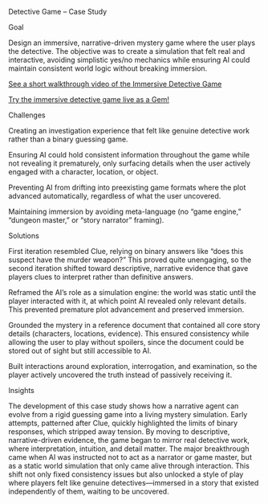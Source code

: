Detective Game – Case Study

Goal

Design an immersive, narrative-driven mystery game where the user plays the detective. The objective was to create a simulation that felt real and interactive, avoiding simplistic yes/no mechanics while ensuring AI could maintain consistent world logic without breaking immersion.

[See a short walkthrough video of the Immersive Detective Game](https://youtu.be/U45wFHBqhMg?si=68QpQxbHLZLE1GCj)

[Try the immersive detective game live as a Gem!](https://gemini.google.com/gem/ae487de5237a)

Challenges

Creating an investigation experience that felt like genuine detective work rather than a binary guessing game.

Ensuring AI could hold consistent information throughout the game while not revealing it prematurely, only surfacing details when the user actively engaged with a character, location, or object.

Preventing AI from drifting into preexisting game formats where the plot advanced automatically, regardless of what the user uncovered.

Maintaining immersion by avoiding meta-language (no “game engine,” “dungeon master,” or “story narrator” framing).

Solutions

First iteration resembled Clue, relying on binary answers like “does this suspect have the murder weapon?” This proved quite unengaging, so the second iteration shifted toward descriptive, narrative evidence that gave players clues to interpret rather than definitive answers.

Reframed the AI’s role as a simulation engine: the world was static until the player interacted with it, at which point AI revealed only relevant details. This prevented premature plot advancement and preserved immersion.

Grounded the mystery in a reference document that contained all core story details (characters, locations, evidence). This ensured consistency while allowing the user to play without spoilers, since the document could be stored out of sight but still accessible to AI.

Built interactions around exploration, interrogation, and examination, so the player actively uncovered the truth instead of passively receiving it.


Insights

The development of this case study shows how a narrative agent can evolve from a rigid guessing game into a living mystery simulation. Early attempts, patterned after Clue, quickly highlighted the limits of binary responses, which stripped away tension. By moving to descriptive, narrative-driven evidence, the game began to mirror real detective work, where interpretation, intuition, and detail matter. The major breakthrough came when AI was instructed not to act as a narrator or game master, but as a static world simulation that only came alive through interaction. This shift not only fixed consistency issues but also unlocked a style of play where players felt like genuine detectives—immersed in a story that existed independently of them, waiting to be uncovered.

